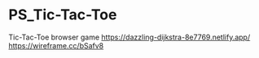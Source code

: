# PS_Tic-Tac-Toe
Tic-Tac-Toe browser game
https://dazzling-dijkstra-8e7769.netlify.app/
https://wireframe.cc/bSafv8